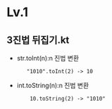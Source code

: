 #   Lv.1

##  3진법 뒤집기.kt
-   str.toInt(n):n 진법 변환
    
           "1010".toInt(2) -> 10
-   int.toString(n):n 진법 변환

            10.toString(2) -> "1010"  